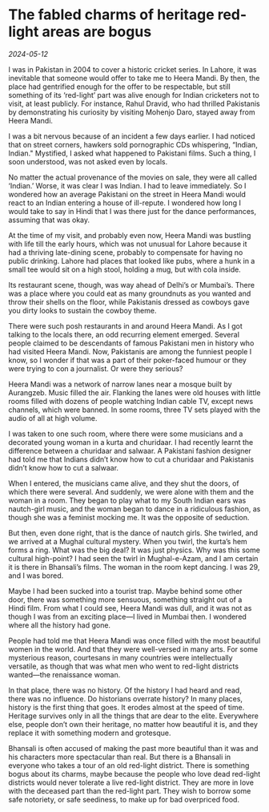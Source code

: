 # The fabled charms of heritage red-light areas are bogus

*2024-05-12*

I was in Pakistan in 2004 to cover a historic cricket series. In Lahore,
it was inevitable that someone would offer to take me to Heera Mandi. By
then, the place had gentrified enough for the offer to be respectable,
but still something of its ‘red-light’ part was alive enough for Indian
cricketers not to visit, at least publicly. For instance, Rahul Dravid,
who had thrilled Pakistanis by demonstrating his curiosity by visiting
Mohenjo Daro, stayed away from Heera Mandi.

I was a bit nervous because of an incident a few days earlier. I had
noticed that on street corners, hawkers sold pornographic CDs
whispering, “Indian, Indian." Mystified, I asked what happened to
Pakistani films. Such a thing, I soon understood, was not asked even by
locals. 

No matter the actual provenance of the movies on sale, they were all
called ‘Indian.’ Worse, it was clear I was Indian. I had to leave
immediately. So I wondered how an average Pakistani on the street in
Heera Mandi would react to an Indian entering a house of ill-repute. I
wondered how long I would take to say in Hindi that I was there just for
the dance performances, assuming that was okay.

At the time of my visit, and probably even now, Heera Mandi was bustling
with life till the early hours, which was not unusual for Lahore because
it had a thriving late-dining scene, probably to compensate for having
no public drinking. Lahore had places that looked like pubs, where a
hunk in a small tee would sit on a high stool, holding a mug, but with
cola inside. 

Its restaurant scene, though, was way ahead of Delhi’s or Mumbai’s.
There was a place where you could eat as many groundnuts as you wanted
and throw their shells on the floor, while Pakistanis dressed as cowboys
gave you dirty looks to sustain the cowboy theme.

There were such posh restaurants in and around Heera Mandi. As I got
talking to the locals there, an odd recurring element emerged. Several
people claimed to be descendants of famous Pakistani men in history who
had visited Heera Mandi. Now, Pakistanis are among the funniest people I
know, so I wonder if that was a part of their poker-faced humour or they
were trying to con a journalist. Or were they serious?

Heera Mandi was a network of narrow lanes near a mosque built by
Aurangzeb. Music filled the air. Flanking the lanes were old houses with
little rooms filled with dozens of people watching Indian cable TV,
except news channels, which were banned. In some rooms, three TV sets
played with the audio of all at high volume. 

I was taken to one such room, where there were some musicians and a
decorated young woman in a kurta and churidaar. I had recently learnt
the difference between a churidaar and salwaar. A Pakistani fashion
designer had told me that Indians didn’t know how to cut a churidaar and
Pakistanis didn’t know how to cut a salwaar.

When I entered, the musicians came alive, and they shut the doors, of
which there were several. And suddenly, we were alone with them and the
woman in a room. They began to play what to my South Indian ears was
nautch-girl music, and the woman began to dance in a ridiculous fashion,
as though she was a feminist mocking me. It was the opposite of
seduction. 

But then, even done right, that is the dance of nautch girls. She
twirled, and we arrived at a Mughal cultural mystery. When you twirl,
the kurta’s hem forms a ring. What was the big deal? It was just
physics. Why was this some cultural high-point? I had seen the twirl in
Mughal-e-Azam, and I am certain it is there in Bhansali’s films. The
woman in the room kept dancing. I was 29, and I was bored.

Maybe I had been sucked into a tourist trap. Maybe behind some other
door, there was something more sensuous, something straight out of a
Hindi film. From what I could see, Heera Mandi was dull, and it was not
as though I was from an exciting place—I lived in Mumbai then. I
wondered where all the history had gone. 

People had told me that Heera Mandi was once filled with the most
beautiful women in the world. And that they were well-versed in many
arts. For some mysterious reason, courtesans in many countries were
intellectually versatile, as though that was what men who went to
red-light districts wanted—the renaissance woman.

In that place, there was no history. Of the history I had heard and
read, there was no influence. Do historians overrate history? In many
places, history is the first thing that goes. It erodes almost at the
speed of time. Heritage survives only in all the things that are dear to
the elite. Everywhere else, people don’t own their heritage, no matter
how beautiful it is, and they replace it with something modern and
grotesque.

Bhansali is often accused of making the past more beautiful than it was
and his characters more spectacular than real. But there is a Bhansali
in everyone who takes a tour of an old red-light district. There is
something bogus about its charms, maybe because the people who love dead
red-light districts would never tolerate a live red-light district. They
are more in love with the deceased part than the red-light part. They
wish to borrow some safe notoriety, or safe seediness, to make up for
bad overpriced food.
